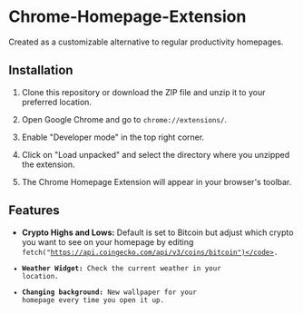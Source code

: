 # Chrome-Homepage-Extension
Created as a customizable alternative to regular productivity homepages.

## Installation

1. Clone this repository or download the ZIP file and unzip it to your preferred location.

2. Open Google Chrome and go to `chrome://extensions/`.

3. Enable "Developer mode" in the top right corner.

4. Click on "Load unpacked" and select the directory where you unzipped the extension.

5. The Chrome Homepage Extension will appear in your browser's toolbar.

## Features
- **Crypto Highs and Lows:** Default is set to Bitcoin but adjust which crypto you want to see on your homepage by editing <code>fetch("https://api.coingecko.com/api/v3/coins/bitcoin")</code>.
- **Weather Widget:** Check the current weather in your location.
- **Changing background:** New wallpaper for your homepage every time you open it up.
